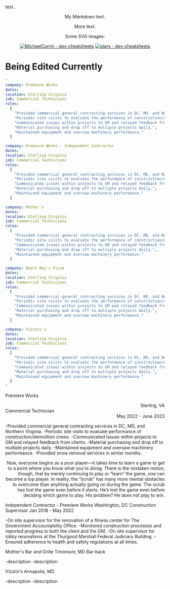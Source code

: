 test..

<div align="center">
  
My _Markdown_ text.

More text.

Some SVG images:

[![MichaelCurrin - dev-cheatsheets](https://img.shields.io/static/v1?label=MichaelCurrin&message=dev-cheatsheets&color=blue&logo=github)](https://github.com/MichaelCurrin/dev-cheatsheets)
[![stars - dev-cheatsheets](https://img.shields.io/github/stars/MichaelCurrin/dev-cheatsheets?style=social)](https://github.com/MichaelCurrin/dev-cheatsheets)

</div>

# Being Edited Currently

```yaml
*
company: Premiere Works
dates:
location: Sterling Virginia
job: Commercial Technicians
roles:
  [
    "Provided commercial general contracting services in DC, MD, and Northern Virginia.",
    "Periodic site visits to evaluate the performance of construction/demolition crews."
    "Communicated issues within projects to GM and relayed feedback from clients.",
    "Material purchasing and drop off to multiple projects daily.",
    "Maintained equipment and oversaw machinery performance."
  ]

company: Premiere Works - Independent Contractor 
dates:
location: Sterling Virginia
job: Commercial Technicians
roles:
  [
    "Provided commercial general contracting services in DC, MD, and Northern Virginia.",
    "Periodic site visits to evaluate the performance of construction/demolition crews."
    "Communicated issues within projects to GM and relayed feedback from clients.",
    "Material purchasing and drop off to multiple projects daily.",
    "Maintained equipment and oversaw machinery performance."
  ]

company: Mother's 
dates:
location: Sterling Virginia
job: Commercial Technicians
roles:
  [
    "Provided commercial general contracting services in DC, MD, and Northern Virginia.",
    "Periodic site visits to evaluate the performance of construction/demolition crews."
    "Communicated issues within projects to GM and relayed feedback from clients.",
    "Material purchasing and drop off to multiple projects daily.",
    "Maintained equipment and oversaw machinery performance."
  ]

company: Beach Boy's Pizza
dates:
location: Sterling Virginia
job: Commercial Technicians
roles:
  [
    "Provided commercial general contracting services in DC, MD, and Northern Virginia.",
    "Periodic site visits to evaluate the performance of construction/demolition crews."
    "Communicated issues within projects to GM and relayed feedback from clients.",
    "Material purchasing and drop off to multiple projects daily.",
    "Maintained equipment and oversaw machinery performance."
  ]

company: Vizzini's
dates:
location: Sterling Virginia
job: Commercial Technicians
roles:
  [
    "Provided commercial general contracting services in DC, MD, and Northern Virginia.",
    "Periodic site visits to evaluate the performance of construction/demolition crews."
    "Communicated issues within projects to GM and relayed feedback from clients.",
    "Material purchasing and drop off to multiple projects daily.",
    "Maintained equipment and oversaw machinery performance."
  ]
*
```


Premiere Works <div align="right">Sterling, VA</div>
Commercial Technician <div align="right">May 2022 - June 2023</div>	

-Provided commercial general contracting services in DC, MD, and Northern Virginia. 
-Periodic site visits to evaluate performance of construction/demolition crews.
-Communicated issues within projects to GM and relayed feedback from clients.
-Material purchasing and drop off to multiple projects daily.
-Maintained equipment and oversaw machinery performance.
-Provided snow removal services in winter months.

<div align="right">Now, everyone begins as a poor player—it takes time to learn a game to get to a point where you know what you’re doing. There is the mistaken notion, though, that by merely continuing to play or “learn” the game, one can become a top player. In reality, the “scrub” has many more mental obstacles to overcome than anything actually going on during the game. The scrub has lost the game even before it starts. He’s lost the game even before deciding which game to play. His problem? He does not play to win.</div>

Independent Contractor - Premiere Works	
Washington, DC
Construction Supervisor	
Jan 2018 - May 2022

-On site supervisor for the renovation of a fitness center for The Government Accountability Office.
-Monitored construction processes and reported progress to both the client and the GM.
-On site supervisor for lobby renovations at the Thurgood Marshall Federal Judiciary Building.
-Ensured adherence to health and safety regulations at all times.

Mother's Bar and Grille
Timonium, MD
Bar-back
<dates>

-description
-description

Vizzini's
Annapolis, MD
<dates>

-description
-description
